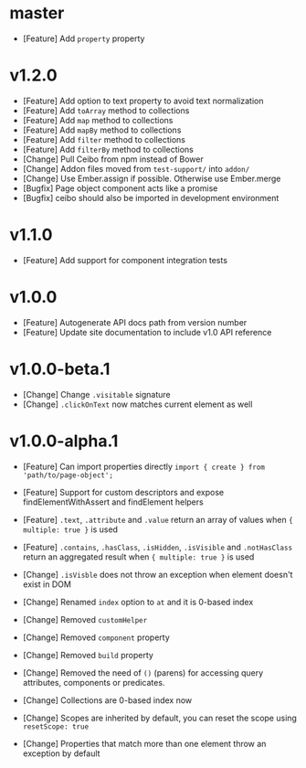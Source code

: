 # master

- [Feature] Add `property` property

# v1.2.0

- [Feature] Add option to text property to avoid text normalization
- [Feature] Add `toArray` method to collections
- [Feature] Add `map` method to collections
- [Feature] Add `mapBy` method to collections
- [Feature] Add `filter` method to collections
- [Feature] Add `filterBy` method to collections
- [Change] Pull Ceibo from npm instead of Bower
- [Change] Addon files moved from `test-support/` into `addon/`
- [Change] Use Ember.assign if possible. Otherwise use Ember.merge
- [Bugfix] Page object component acts like a promise
- [Bugfix] ceibo should also be imported in development environment

# v1.1.0

- [Feature] Add support for component integration tests

# v1.0.0

- [Feature] Autogenerate API docs path from version number
- [Feature] Update site documentation to include v1.0 API reference

# v1.0.0-beta.1

- [Change] Change `.visitable` signature
- [Change] `.clickOnText` now matches current element as well

# v1.0.0-alpha.1

- [Feature] Can import properties directly `import { create } from 'path/to/page-object';`
- [Feature] Support for custom descriptors and expose findElementWithAssert and findElement helpers
- [Feature] `.text`, `.attribute` and `.value` return an array of values when `{ multiple: true }` is used
- [Feature] `.contains`, `.hasClass`, `.isHidden`, `.isVisible` and  `.notHasClass` return an aggregated result when `{ multiple: true }` is used

- [Change] `.isVisble` does not throw an exception when element doesn't exist in DOM
- [Change] Renamed `index` option to `at` and it is 0-based index
- [Change] Removed `customHelper`
- [Change] Removed `component` property
- [Change] Removed `build` property
- [Change] Removed the need of `()` (parens) for accessing query attributes, components or predicates.
- [Change] Collections are 0-based index now
- [Change] Scopes are inherited by default, you can reset the scope using `resetScope: true`
- [Change] Properties that match more than one element throw an exception by default
